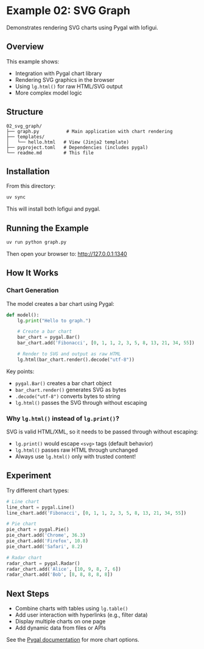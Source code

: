 # Example 02: SVG Graph

Demonstrates rendering SVG charts using Pygal with lofigui.

## Overview

This example shows:
- Integration with Pygal chart library
- Rendering SVG graphics in the browser
- Using `lg.html()` for raw HTML/SVG output
- More complex model logic

## Structure

```
02_svg_graph/
├── graph.py          # Main application with chart rendering
├── templates/
│   └── hello.html   # View (Jinja2 template)
├── pyproject.toml   # Dependencies (includes pygal)
└── readme.md        # This file
```

## Installation

From this directory:

```bash
uv sync
```

This will install both lofigui and pygal.

## Running the Example

```bash
uv run python graph.py
```

Then open your browser to: http://127.0.0.1:1340

## How It Works

### Chart Generation

The model creates a bar chart using Pygal:

```python
def model():
    lg.print("Hello to graph.")

    # Create a bar chart
    bar_chart = pygal.Bar()
    bar_chart.add('Fibonacci', [0, 1, 1, 2, 3, 5, 8, 13, 21, 34, 55])

    # Render to SVG and output as raw HTML
    lg.html(bar_chart.render().decode("utf-8"))
```

Key points:
- `pygal.Bar()` creates a bar chart object
- `bar_chart.render()` generates SVG as bytes
- `.decode("utf-8")` converts bytes to string
- `lg.html()` passes the SVG through without escaping

### Why `lg.html()` instead of `lg.print()`?

SVG is valid HTML/XML, so it needs to be passed through without escaping:
- `lg.print()` would escape `<svg>` tags (default behavior)
- `lg.html()` passes raw HTML through unchanged
- Always use `lg.html()` only with trusted content!

## Experiment

Try different chart types:

```python
# Line chart
line_chart = pygal.Line()
line_chart.add('Fibonacci', [0, 1, 1, 2, 3, 5, 8, 13, 21, 34, 55])

# Pie chart
pie_chart = pygal.Pie()
pie_chart.add('Chrome', 36.3)
pie_chart.add('Firefox', 10.8)
pie_chart.add('Safari', 8.2)

# Radar chart
radar_chart = pygal.Radar()
radar_chart.add('Alice', [10, 9, 8, 7, 6])
radar_chart.add('Bob', [8, 8, 8, 8, 8])
```

## Next Steps

- Combine charts with tables using `lg.table()`
- Add user interaction with hyperlinks (e.g., filter data)
- Display multiple charts on one page
- Add dynamic data from files or APIs

See the [Pygal documentation](http://www.pygal.org/) for more chart options.
